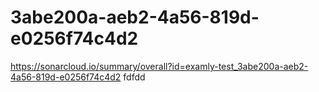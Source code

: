 # 3abe200a-aeb2-4a56-819d-e0256f74c4d2
https://sonarcloud.io/summary/overall?id=examly-test_3abe200a-aeb2-4a56-819d-e0256f74c4d2
fdfdd
